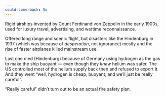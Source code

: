 ```yaml
---
could-come-back: No
---
```

Rigid airships invented by Count Ferdinand von Zeppelin in the early 1900s, used for luxury travel, advertising, and wartime reconnaissance.

Offered long range and scenic flight, but disasters like the Hindenburg in 1937 (which was because of _desperation_, not ignorance) mostly and the rise of faster airplanes killed mainstream use.

Last one died (Hindenburg) because of Germany using hydrogen as the gas to make the ship buoyant — even though they *knew* helium was safer. The US controlled most of the helium supply back then and refused to export it. And they went “well, hydrogen is cheap, buoyant, and we’ll just be really careful”.

“Really careful” didn’t turn out to be an actual fire safety plan.